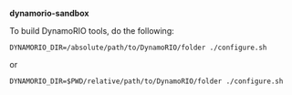 **dynamorio-sandbox**

To build DynamoRIO tools, do the following:
```
DYNAMORIO_DIR=/absolute/path/to/DynamoRIO/folder ./configure.sh
```
or
```
DYNAMORIO_DIR=$PWD/relative/path/to/DynamoRIO/folder ./configure.sh
```
